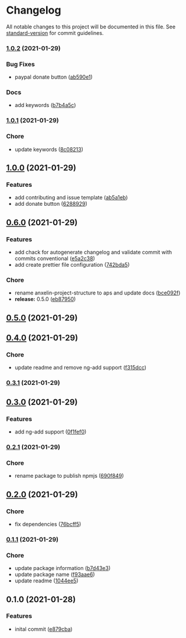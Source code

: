 # Changelog

All notable changes to this project will be documented in this file. See [standard-version](https://github.com/conventional-changelog/standard-version) for commit guidelines.

### [1.0.2](https://github.com/MikeG96/anxelin-project-structure/compare/v1.0.1...v1.0.2) (2021-01-29)


### Bug Fixes

* paypal donate button ([ab590e1](https://github.com/MikeG96/anxelin-project-structure/commits/ab590e1fa9ec86463a92bb3c0ab3a3260d05af55))


### Docs

* add keywords ([b7b4a5c](https://github.com/MikeG96/anxelin-project-structure/commits/b7b4a5c86fb3829aa8f85a2a3db406a402a28f01))

### [1.0.1](https://github.com/MikeG96/anxelin-project-structure/compare/v1.0.0...v1.0.1) (2021-01-29)


### Chore

* update keywords ([8c08213](https://github.com/MikeG96/anxelin-project-structure/commits/8c08213385eac68fae65a1d64767bfdc65129b21))

## [1.0.0](https://github.com/MikeG96/anxelin-project-structure/compare/v0.6.0...v1.0.0) (2021-01-29)


### Features

* add contributing and issue template ([ab5a1eb](https://github.com/MikeG96/anxelin-project-structure/commits/ab5a1eb60c3348b4856b14912a02424512ca8f3a))
* add donate button ([6288929](https://github.com/MikeG96/anxelin-project-structure/commits/628892996752f42722d9a9d7b61204d03f792cc4))

## [0.6.0](https://github.com/MikeG96/anxelin-project-structure/compare/v0.4.0...v0.6.0) (2021-01-29)


### Features

* add chack for autogenerate changelog and validate commit with commits conventional ([e5a2c38](https://github.com/MikeG96/anxelin-project-structure/commits/e5a2c384fed7c2c3d1e7c287f8be7397ebb336bf))
* add create prettier file configuration ([742bda5](https://github.com/MikeG96/anxelin-project-structure/commits/742bda54394d874907bc09ee65b1bbf5f1bd5f11))


### Chore

* rename anxelin-project-structure to aps and update docs ([bce092f](https://github.com/MikeG96/anxelin-project-structure/commits/bce092fac9740722888d8fbf03d9f4ff5601f00b))
* **release:** 0.5.0 ([eb87950](https://github.com/MikeG96/anxelin-project-structure/commits/eb879505368f01e11cf53a1ed13f2346354868b6))

## [0.5.0](https://github.com/MikeG96/anxelin-project-structure/compare/v0.4.0...v0.5.0) (2021-01-29)

## [0.4.0](https://github.com/MikeG96/anxelin-project-structure/compare/v0.3.1...v0.4.0) (2021-01-29)


### Chore

* update readme and remove ng-add support ([f315dcc](https://github.com/MikeG96/anxelin-project-structure/commits/f315dccddf246cc4225505eedb3a023f3f195183))

### [0.3.1](https://github.com/MikeG96/anxelin-project-structure/compare/v0.3.0...v0.3.1) (2021-01-29)

## [0.3.0](https://github.com/MikeG96/anxelin-project-structure/compare/v0.2.1...v0.3.0) (2021-01-29)


### Features

* add ng-add support ([0f1fef0](https://github.com/MikeG96/anxelin-project-structure/commits/0f1fef062d0c1c1c30d95359952474f3a8867a1f))

### [0.2.1](https://github.com/MikeG96/anxelin-project-structure/compare/v0.2.0...v0.2.1) (2021-01-29)


### Chore

* rename package to publish npmjs ([690f849](https://github.com/MikeG96/anxelin-project-structure/commits/690f849e23070335ccfcfc74817cb3571bd4bc31))

## [0.2.0](https://github.com/MikeG96/anxelin-project-structure/compare/v0.1.1...v0.2.0) (2021-01-29)


### Chore

* fix dependencies ([76bcff5](https://github.com/MikeG96/anxelin-project-structure/commits/76bcff52234ba7fe87f1ebb6f049404a2fe85140))

### [0.1.1](https://github.com/MikeG96/anxelin-project-structure/compare/v0.1.0...v0.1.1) (2021-01-29)


### Chore

* update package information ([b7d43e3](https://github.com/MikeG96/anxelin-project-structure/commits/b7d43e352828e0b73dd703f0d99507ea7c313ff1))
* update package name ([f93aae6](https://github.com/MikeG96/anxelin-project-structure/commits/f93aae6ac056d7d583b2e6fb4b934e07bb7f8782))
* update readme ([1044ee5](https://github.com/MikeG96/anxelin-project-structure/commits/1044ee54ba16597d2563df6a86ab1c3c98dd441c))

## 0.1.0 (2021-01-28)


### Features

* inital commit ([e879cba](https://github.com/MikeG96/anxelin-project-structure/commits/e879cba596ce48d39e1e97b8fc2a1c7d09aaf293))
